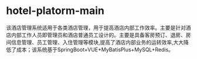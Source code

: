 # hotel-platorm-main
该酒店管理系统适用于各类酒店管理，用于提高酒店内部工作效率。主要是针对酒店内部工作人员即管理员和酒店普通员工设计的。主要是具备客房预订、退房、房间信息管理、员工管理、入住管理等模块,提高了酒店内部业务的运转效率,大大降低了成本；该系统基于SpringBoot+VUE+MyBatisPlus+MySQL+Redis。
